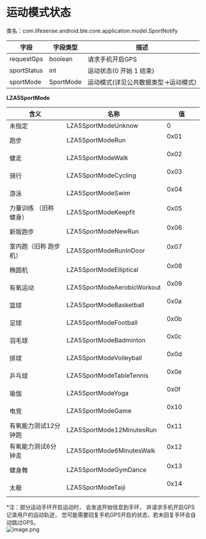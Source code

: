 <a name="83wQh"></a>
# 运动模式状态
类名：com.lifesense.android.ble.core.application.model.SportNotify

| 字段 | 字段类型 | 描述 |
| --- | --- | --- |
| requestGps | boolean | 请求手机开启GPS |
| sportStatus | int | 运动状态(0 开始 1 结束) |
| sportMode | SportMode | 运动模式(详见公共数据类型->运动模式) |


**LZA5SportMode**

| 含义 | 名称 | 值 |
| --- | --- | --- |
| 未指定          | LZA5SportModeUnknow         | 0 |
| 跑步           | LZA5SportModeRun            | 0x01             |
| 健走           | LZA5SportModeWalk           | 0x02             |
| 骑行           | LZA5SportModeCycling        | 0x03             |
| 游泳           | LZA5SportModeSwim           | 0x04             |
| 力量训练 （旧称 健身） | LZA5SportModeKeepfit        | 0x05             |
| 新版跑步         | LZA5SportModeNewRun         | 0x06             |
| 室内跑（旧称 跑步机）  | LZA5SportModeRunInDoor      | 0x07             |
| 椭圆机          | LZA5SportModeElliptical     | 0x08             |
| 有氧运动         | LZA5SportModeAerobicWorkout | 0x09             |
| 篮球           | LZA5SportModeBasketball     | 0x0a             |
| 足球           | LZA5SportModeFootball       | 0x0b             |
| 羽毛球          | LZA5SportModeBadminton      | 0x0c             |
| 排球           | LZA5SportModeVolleyball     | 0x0d             |
| 乒乓球          | LZA5SportModeTableTennis    | 0x0e             |
| 瑜伽           | LZA5SportModeYoga           | 0x0f             |
| 电竞           | LZA5SportModeGame           | 0x10             |
| 有氧能力测试12分钟跑  | LZA5SportMode12MinutesRun  | 0x11             |
| 有氧能力测试6分钟走   | LZA5SportMode6MinutesWalk  | 0x12             |
| 健身舞          | LZA5SportModeGymDance       | 0x13             |
| 太极 | LZA5SportModeTaiji          | 0x14             |

*注：部分运动手环开启运动时， 会发送开始信息到手环， 并请求手机开启GPS记录用户的运动轨迹， 您可能需要回复手机GPS开启的状态，若未回复手环会自动跳过GPS。<br />![image.png](https://cdn.nlark.com/yuque/0/2021/png/265997/1616071673624-8f6b11fd-afdd-4284-bfbc-6441058920ad.png#align=left&display=inline&height=464&margin=%5Bobject%20Object%5D&name=image.png&originHeight=1440&originWidth=1080&size=1257494&status=done&style=none&width=348)

